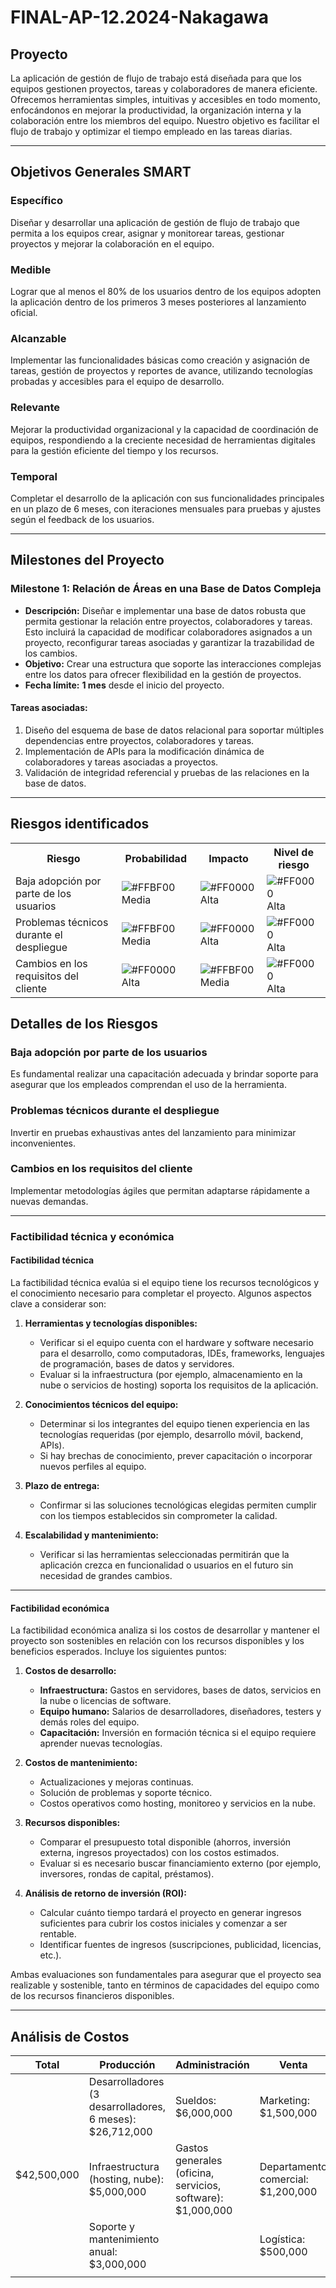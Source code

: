 # FINAL-AP-12.2024-Nakagawa

## Proyecto
La aplicación de gestión de flujo de trabajo está diseñada para que los equipos gestionen proyectos, tareas y colaboradores de manera eficiente. Ofrecemos herramientas simples, intuitivas y accesibles en todo momento, enfocándonos en mejorar la productividad, la organización interna y la colaboración entre los miembros del equipo. Nuestro objetivo es facilitar el flujo de trabajo y optimizar el tiempo empleado en las tareas diarias.

---

## Objetivos Generales SMART

### Específico
Diseñar y desarrollar una aplicación de gestión de flujo de trabajo que permita a los equipos crear, asignar y monitorear tareas, gestionar proyectos y mejorar la colaboración en el equipo.

### Medible
Lograr que al menos el 80% de los usuarios dentro de los equipos adopten la aplicación dentro de los primeros 3 meses posteriores al lanzamiento oficial.

### Alcanzable
Implementar las funcionalidades básicas como creación y asignación de tareas, gestión de proyectos y reportes de avance, utilizando tecnologías probadas y accesibles para el equipo de desarrollo.

### Relevante
Mejorar la productividad organizacional y la capacidad de coordinación de equipos, respondiendo a la creciente necesidad de herramientas digitales para la gestión eficiente del tiempo y los recursos.

### Temporal
Completar el desarrollo de la aplicación con sus funcionalidades principales en un plazo de 6 meses, con iteraciones mensuales para pruebas y ajustes según el feedback de los usuarios.

---

## Milestones del Proyecto

### Milestone 1: **Relación de Áreas en una Base de Datos Compleja**
- **Descripción:** Diseñar e implementar una base de datos robusta que permita gestionar la relación entre proyectos, colaboradores y tareas. Esto incluirá la capacidad de modificar colaboradores asignados a un proyecto, reconfigurar tareas asociadas y garantizar la trazabilidad de los cambios.
- **Objetivo:** Crear una estructura que soporte las interacciones complejas entre los datos para ofrecer flexibilidad en la gestión de proyectos.
- **Fecha límite:** **1 mes** desde el inicio del proyecto.

#### Tareas asociadas:
1. Diseño del esquema de base de datos relacional para soportar múltiples dependencias entre proyectos, colaboradores y tareas.
2. Implementación de APIs para la modificación dinámica de colaboradores y tareas asociadas a proyectos.
3. Validación de integridad referencial y pruebas de las relaciones en la base de datos.


---


## Riesgos identificados

<table>
  <tr>
    <th>Riesgo</th>
    <th>Probabilidad</th>
    <th>Impacto</th>
    <th>Nivel de riesgo</th>
  </tr>
  <tr>
    <td>Baja adopción por parte de los usuarios</td>
    <td><img src="https://via.placeholder.com/15/FFBF00/000000?text=+" alt="#FFBF00" /> Media</td>
    <td><img src="https://via.placeholder.com/15/FF0000/FFFFFF?text=+" alt="#FF0000" /> Alta</td>
    <td><img src="https://via.placeholder.com/15/FF0000/FFFFFF?text=+" alt="#FF0000" /> Alta</td>
  </tr>
  <tr>
    <td>Problemas técnicos durante el despliegue</td>
    <td><img src="https://via.placeholder.com/15/FFBF00/000000?text=+" alt="#FFBF00" /> Media</td>
    <td><img src="https://via.placeholder.com/15/FF0000/FFFFFF?text=+" alt="#FF0000" /> Alta</td>
    <td><img src="https://via.placeholder.com/15/FF0000/FFFFFF?text=+" alt="#FF0000" /> Alta</td>
  </tr>
  <tr>
    <td>Cambios en los requisitos del cliente</td>
    <td><img src="https://via.placeholder.com/15/FF0000/FFFFFF?text=+" alt="#FF0000" /> Alta</td>
    <td><img src="https://via.placeholder.com/15/FFBF00/000000?text=+" alt="#FFBF00" /> Media</td>
    <td><img src="https://via.placeholder.com/15/FF0000/FFFFFF?text=+" alt="#FF0000" /> Alta</td>
  </tr>
</table>

## Detalles de los Riesgos

### Baja adopción por parte de los usuarios
Es fundamental realizar una capacitación adecuada y brindar soporte para asegurar que los empleados comprendan el uso de la herramienta.

### Problemas técnicos durante el despliegue
Invertir en pruebas exhaustivas antes del lanzamiento para minimizar inconvenientes.

### Cambios en los requisitos del cliente
Implementar metodologías ágiles que permitan adaptarse rápidamente a nuevas demandas.

---

### Factibilidad técnica y económica

#### **Factibilidad técnica**  
La factibilidad técnica evalúa si el equipo tiene los recursos tecnológicos y el conocimiento necesario para completar el proyecto. Algunos aspectos clave a considerar son:  

1. **Herramientas y tecnologías disponibles:**  
   - Verificar si el equipo cuenta con el hardware y software necesario para el desarrollo, como computadoras, IDEs, frameworks, lenguajes de programación, bases de datos y servidores.  
   - Evaluar si la infraestructura (por ejemplo, almacenamiento en la nube o servicios de hosting) soporta los requisitos de la aplicación.  

2. **Conocimientos técnicos del equipo:**  
   - Determinar si los integrantes del equipo tienen experiencia en las tecnologías requeridas (por ejemplo, desarrollo móvil, backend, APIs).  
   - Si hay brechas de conocimiento, prever capacitación o incorporar nuevos perfiles al equipo.  

3. **Plazo de entrega:**  
   - Confirmar si las soluciones tecnológicas elegidas permiten cumplir con los tiempos establecidos sin comprometer la calidad.  

4. **Escalabilidad y mantenimiento:**  
   - Verificar si las herramientas seleccionadas permitirán que la aplicación crezca en funcionalidad o usuarios en el futuro sin necesidad de grandes cambios.  

---

#### **Factibilidad económica**  
La factibilidad económica analiza si los costos de desarrollar y mantener el proyecto son sostenibles en relación con los recursos disponibles y los beneficios esperados. Incluye los siguientes puntos:  

1. **Costos de desarrollo:**  
   - **Infraestructura:** Gastos en servidores, bases de datos, servicios en la nube o licencias de software.  
   - **Equipo humano:** Salarios de desarrolladores, diseñadores, testers y demás roles del equipo.  
   - **Capacitación:** Inversión en formación técnica si el equipo requiere aprender nuevas tecnologías.  

2. **Costos de mantenimiento:**  
   - Actualizaciones y mejoras continuas.  
   - Solución de problemas y soporte técnico.  
   - Costos operativos como hosting, monitoreo y servicios en la nube.  

3. **Recursos disponibles:**  
   - Comparar el presupuesto total disponible (ahorros, inversión externa, ingresos proyectados) con los costos estimados.  
   - Evaluar si es necesario buscar financiamiento externo (por ejemplo, inversores, rondas de capital, préstamos).  

4. **Análisis de retorno de inversión (ROI):**  
   - Calcular cuánto tiempo tardará el proyecto en generar ingresos suficientes para cubrir los costos iniciales y comenzar a ser rentable.  
   - Identificar fuentes de ingresos (suscripciones, publicidad, licencias, etc.).  

Ambas evaluaciones son fundamentales para asegurar que el proyecto sea realizable y sostenible, tanto en términos de capacidades del equipo como de los recursos financieros disponibles.

---

## Análisis de Costos

<table>
  <thead>
    <tr>
      <th>Total</th>
      <th>Producción</th>
      <th>Administración</th>
      <th>Venta</th>
      <th>Financieros</th>
    </tr>
  </thead>
  <tbody>
    <tr>
      <td rowspan="4">$42,500,000</td>
      <td>Desarrolladores (3 desarrolladores, 6 meses): $26,712,000</td>
      <td>Sueldos: $6,000,000</td>
      <td>Marketing: $1,500,000</td>
      <td>Intereses de financiación: $800,000</td>
    </tr>
    <tr>
      <td>Infraestructura (hosting, nube): $5,000,000</td>
      <td>Gastos generales (oficina, servicios, software): $1,000,000</td>
      <td>Departamento comercial: $1,200,000</td>
      <td>Préstamos: $3,000,000</td>
    </tr>
    <tr>
      <td>Soporte y mantenimiento anual: $3,000,000</td>
      <td></td>
      <td>Logística: $500,000</td>
      <td></td>
    </tr>
    <tr>
      <td></td>
      <td></td>
      <td></td>
      <td></td>
    </tr>
  </tbody>
</table>


